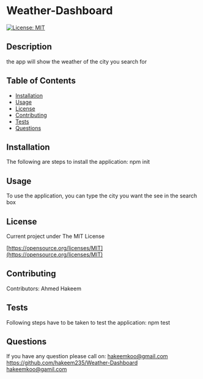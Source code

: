 # Weather-Dashboard 
  [![License: MIT](https://img.shields.io/badge/License-MIT-yellow.svg)](https://opensource.org/licenses/MIT)
  ## Description
  the app will show the weather of the city you search for 
  ## Table of Contents 
   * [Installation](##Installation)
   * [Usage](##Usage)
   * [License](##License)
   * [Contributing](##Contributing)
   * [Tests](##Tests)
   * [Questions](##Questions)
   
  
  ## Installation
   The following are steps to install the application: npm init
  ## Usage 
   To use the application, you can type the city you want the see in the search box 
  ## License 
   Current project under The MIT License
  
   [https://opensource.org/licenses/MIT](https://opensource.org/licenses/MIT)
  ## Contributing
  Contributors: Ahmed Hakeem
  ## Tests
  Following steps have to be taken to test the application: npm test
  ## Questions
  If you have any question please call on: hakeemkoo@gmail.com
  https://github.com/hakeem235/Weather-Dashboard
  hakeemkoo@gamil.com
  